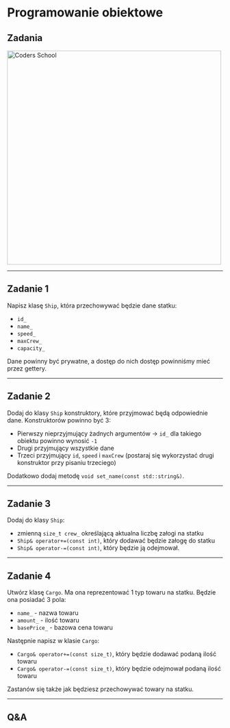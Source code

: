 <!-- .slide: data-background="#111111" -->

# Programowanie obiektowe

## Zadania

<a href="https://coders.school">
    <img width="500" data-src="../coders_school_logo.png" alt="Coders School" class="plain">
</a>

___

## Zadanie 1

Napisz klasę `Ship`, która przechowywać będzie dane statku:

* `id_`
* `name_`
* `speed_`
* `maxCrew_`
* `capacity_`

Dane powinny być prywatne, a dostęp do nich dostęp powinniśmy mieć przez gettery.

___

## Zadanie 2

Dodaj do klasy `Ship` konstruktory, które przyjmować będą odpowiednie dane. Konstruktorów powinno być 3:

* Pierwszy nieprzyjmujący żadnych argumentów -> `id_` dla takiego obiektu powinno wynosić `-1`
* Drugi przyjmujący wszystkie dane
* Trzeci przyjmujący `id`, `speed` i `maxCrew` (postaraj się wykorzystać drugi konstruktor przy pisaniu trzeciego)

Dodatkowo dodaj metodę `void set_name(const std::string&)`.

___

## Zadanie 3

Dodaj do klasy `Ship`:

* zmienną `size_t crew_` określającą aktualna liczbę załogi na statku
* `Ship& operator+=(const int)`, który dodawać będzie załogę do statku
* `Ship& operator-=(const int)`, który będzie ją odejmował.

___

## Zadanie 4

Utwórz klasę `Cargo`. Ma ona reprezentować 1 typ towaru na statku. Będzie ona posiadać 3 pola:

* `name_` - nazwa towaru
* `amount_` - ilość towaru
* `basePrice_` - bazowa cena towaru

Następnie napisz w klasie `Cargo`:

* `Cargo& operator+=(const size_t)`, który będzie dodawać podaną ilość towaru
* `Cargo& operator-=(const size_t)`, który będzie odejmował podaną ilość towaru

Zastanów się także jak będziesz przechowywać towary na statku.

___

## Q&A
